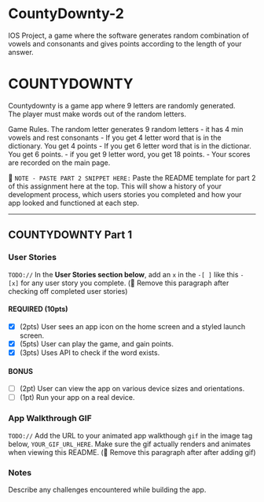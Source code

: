 # CountyDownty-2
IOS Project, a game where the software generates random combination of vowels and consonants and gives points according to the length of your answer.
# COUNTYDOWNTY

Countydownty is a game app where 9 letters are randomly generated.  
The player must make words out of the random letters.

Game Rules. 
The random letter generates 9 random letters 
	- it has 4 min vowels and rest consonants 
	- If you get 4 letter word that is in the dictionary. You get 4 points 
	- If you get 6 letter word that is in the dictionar. You get 6 points.
	- if you get 9 letter word, you get 18 points. 
	- Your scores are recorded on the main page. 

📝 `NOTE - PASTE PART 2 SNIPPET HERE:` Paste the README template for part 2 of this assignment here at the top. This will show a history of your development process, which users stories you completed and how your app looked and functioned at each step.

---

## COUNTYDOWNTY Part 1

### User Stories
`TODO://` In the **User Stories section below**, add an `x` in the `-[ ]` like this `- [x]` for any user story you complete. (🚫 Remove this paragraph after checking off completed user stories)

#### REQUIRED (10pts)
- [x] (2pts) User sees an app icon on the home screen and a styled launch screen.
- [x] (5pts) User can play the game, and gain points.
- [x] (3pts) Uses API to check if the word exists.

#### BONUS
- [ ] (2pt) User can view the app on various device sizes and orientations.
- [ ] (1pt) Run your app on a real device.

### App Walkthrough GIF
`TODO://` Add the URL to your animated app walkthough `gif` in the image tag below, `YOUR_GIF_URL_HERE`. Make sure the gif actually renders and animates when viewing this README. (🚫 Remove this paragraph after after adding gif)



### Notes
Describe any challenges encountered while building the app.
